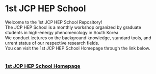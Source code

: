 # 1st JCP HEP School
Welcome to the 1st JCP HEP School Repository! <br/>
The JCP HEP School is a monthly workshop organized by graduate students in high-energy phenomenology in South Korea. <br/>
We conduct lectures on the background knowledge, standard tools, and urrent status of our respective research fields. <br/>
You can visit the 1st JCP HEP School Homepage through the link below. <br/><br/>
### **[1st JCP HEP School Homepage](https://hepschool.github.io/1st)**